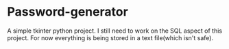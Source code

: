 # Password-generator
A simple tkinter python project. I still need to work on the SQL aspect of this project. For now everything is being stored in a text file(which isn't safe).
